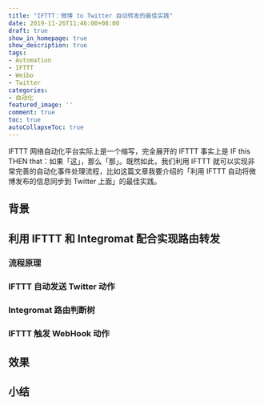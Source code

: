 ```yaml
---
title: "IFTTT：微博 to Twitter 自动转发的最佳实践"
date: 2019-11-26T11:46:00+08:00
draft: true
show_in_homepage: true
show_description: true
tags:
- Automation
- IFTTT
- Weibo
- Twitter
categories:
- 自动化
featured_image: ''
comment: true
toc: true
autoCollapseToc: true
---
```


IFTTT 网络自动化平台实际上是一个缩写，完全展开的 IFTTT 事实上是 IF this THEN that：如果「这」，那么「那」。既然如此，我们利用 IFTTT 就可以实现非常完善的自动化事件处理流程，比如这篇文章我要介绍的「利用 IFTTT 自动将微博发布的信息同步到 Twitter 上面」的最佳实践。

## 背景

## 利用 IFTTT 和 Integromat 配合实现路由转发

### 流程原理

### IFTTT 自动发送 Twitter 动作

### Integromat 路由判断树

### IFTTT 触发 WebHook 动作

## 效果

## 小结